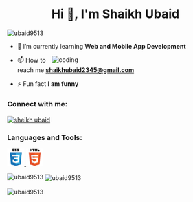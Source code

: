 <h1 align="center">Hi 👋, I'm Shaikh Ubaid</h1>
<p align="left"> <img src="https://komarev.com/ghpvc/?username=ubaid9513&label=Profile%20views&color=0e75b6&style=flat" alt="ubaid9513" /> </p>

- 🌱 I’m currently learning **Web and Mobile App Development**
 <img align="right" alt="coding" width="400" src="https://github.com/Ubaid9513/Ubaid9513/assets/154014111/c3b0dd4a-1568-4e25-8d03-afc16615fc6b">

- 📫 How to reach me **shaikhubaid2345@gmail.com**

- ⚡ Fun fact **I am funny**

<h3 align="left">Connect with me:</h3>
<p align="left">
<a href="https://fb.com/sheikh ubaid" target="blank"><img align="center" src="https://raw.githubusercontent.com/rahuldkjain/github-profile-readme-generator/master/src/images/icons/Social/facebook.svg" alt="sheikh ubaid" height="30" width="40" /></a>
</p>

<h3 align="left">Languages and Tools:</h3>
<p align="left"> <a href="https://www.w3schools.com/css/" target="_blank" rel="noreferrer"> <img src="https://raw.githubusercontent.com/devicons/devicon/master/icons/css3/css3-original-wordmark.svg" alt="css3" width="40" height="40"/> </a> <a href="https://www.w3.org/html/" target="_blank" rel="noreferrer"> <img src="https://raw.githubusercontent.com/devicons/devicon/master/icons/html5/html5-original-wordmark.svg" alt="html5" width="40" height="40"/> </a> </p>

<p><img align="left" src="https://github-readme-stats.vercel.app/api/top-langs?username=ubaid9513&show_icons=true&locale=en&layout=compact" alt="ubaid9513" /></p>

<p>&nbsp;<img align="center" src="https://github-readme-stats.vercel.app/api?username=ubaid9513&show_icons=true&locale=en" alt="ubaid9513" /></p>

<p><img align="center" src="https://github-readme-streak-stats.herokuapp.com/?user=ubaid9513&" alt="ubaid9513" /></p>
